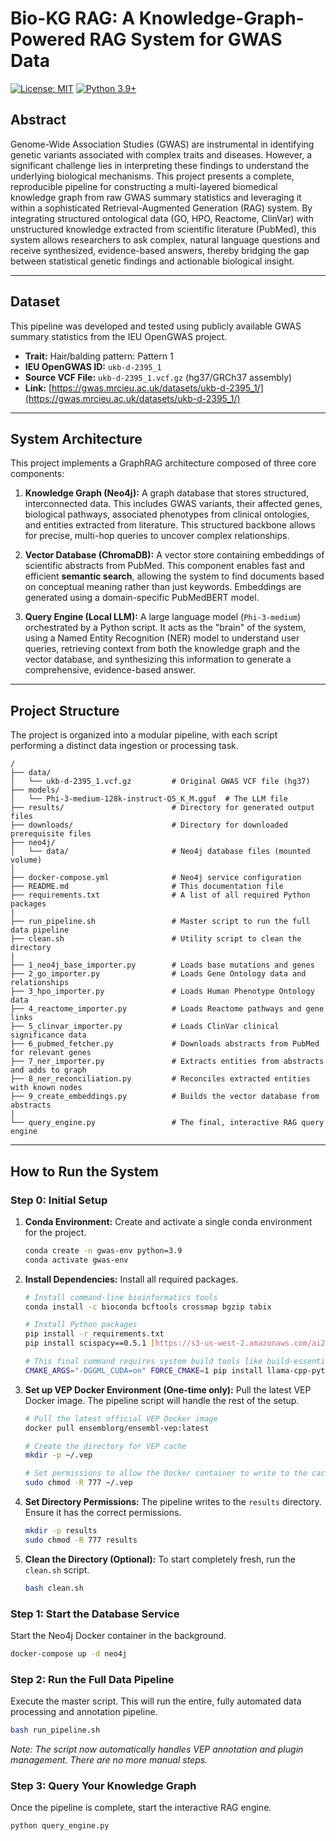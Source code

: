 # Bio-KG RAG: A Knowledge-Graph-Powered RAG System for GWAS Data

[![License: MIT](https://img.shields.io/badge/License-MIT-yellow.svg)](https://opensource.org/licenses/MIT)
[![Python 3.9+](https://img.shields.io/badge/python-3.9+-blue.svg)](https://www.python.org/downloads/release/python-390/)

## Abstract

Genome-Wide Association Studies (GWAS) are instrumental in identifying genetic variants associated with complex traits and diseases. However, a significant challenge lies in interpreting these findings to understand the underlying biological mechanisms. This project presents a complete, reproducible pipeline for constructing a multi-layered biomedical knowledge graph from raw GWAS summary statistics and leveraging it within a sophisticated Retrieval-Augmented Generation (RAG) system. By integrating structured ontological data (GO, HPO, Reactome, ClinVar) with unstructured knowledge extracted from scientific literature (PubMed), this system allows researchers to ask complex, natural language questions and receive synthesized, evidence-based answers, thereby bridging the gap between statistical genetic findings and actionable biological insight.

---

## Dataset

This pipeline was developed and tested using publicly available GWAS summary statistics from the IEU OpenGWAS project.

-   **Trait:** Hair/balding pattern: Pattern 1
-   **IEU OpenGWAS ID:** `ukb-d-2395_1`
-   **Source VCF File:** `ukb-d-2395_1.vcf.gz` (hg37/GRCh37 assembly)
-   **Link:** [https://gwas.mrcieu.ac.uk/datasets/ukb-d-2395_1/](https://gwas.mrcieu.ac.uk/datasets/ukb-d-2395_1/)

---

## System Architecture

This project implements a GraphRAG architecture composed of three core components:

1.  **Knowledge Graph (Neo4j):** A graph database that stores structured, interconnected data. This includes GWAS variants, their affected genes, biological pathways, associated phenotypes from clinical ontologies, and entities extracted from literature. This structured backbone allows for precise, multi-hop queries to uncover complex relationships.

2.  **Vector Database (ChromaDB):** A vector store containing embeddings of scientific abstracts from PubMed. This component enables fast and efficient **semantic search**, allowing the system to find documents based on conceptual meaning rather than just keywords. Embeddings are generated using a domain-specific PubMedBERT model.

3.  **Query Engine (Local LLM):** A large language model (`Phi-3-medium`) orchestrated by a Python script. It acts as the "brain" of the system, using a Named Entity Recognition (NER) model to understand user queries, retrieving context from both the knowledge graph and the vector database, and synthesizing this information to generate a comprehensive, evidence-based answer.

---

## Project Structure

The project is organized into a modular pipeline, with each script performing a distinct data ingestion or processing task.

```
/
├── data/
│   └── ukb-d-2395_1.vcf.gz         # Original GWAS VCF file (hg37)
├── models/
│   └── Phi-3-medium-128k-instruct-Q5_K_M.gguf  # The LLM file
├── results/                        # Directory for generated output files
├── downloads/                      # Directory for downloaded prerequisite files
├── neo4j/
│   └── data/                       # Neo4j database files (mounted volume)
│
├── docker-compose.yml              # Neo4j service configuration
├── README.md                       # This documentation file
├── requirements.txt                # A list of all required Python packages
|
├── run_pipeline.sh                 # Master script to run the full data pipeline
├── clean.sh                        # Utility script to clean the directory
|
├── 1_neo4j_base_importer.py        # Loads base mutations and genes
├── 2_go_importer.py                # Loads Gene Ontology data and relationships
├── 3_hpo_importer.py               # Loads Human Phenotype Ontology data
├── 4_reactome_importer.py          # Loads Reactome pathways and gene links
├── 5_clinvar_importer.py           # Loads ClinVar clinical significance data
├── 6_pubmed_fetcher.py             # Downloads abstracts from PubMed for relevant genes
├── 7_ner_importer.py               # Extracts entities from abstracts and adds to graph
├── 8_ner_reconciliation.py         # Reconciles extracted entities with known nodes
├── 9_create_embeddings.py          # Builds the vector database from abstracts
|
└── query_engine.py                 # The final, interactive RAG query engine
```

---

## How to Run the System

### Step 0: Initial Setup

1.  **Conda Environment:** Create and activate a single conda environment for the project.
    ```bash
    conda create -n gwas-env python=3.9
    conda activate gwas-env
    ```

2.  **Install Dependencies:** Install all required packages.
    ```bash
    # Install command-line bioinformatics tools
    conda install -c bioconda bcftools crossmap bgzip tabix

    # Install Python packages
    pip install -r requirements.txt
    pip install scispacy==0.5.1 [https://s3-us-west-2.amazonaws.com/ai2-s2-scispacy/releases/v0.5.1/en_core_sci_lg-0.5.1.tar.gz](https://s3-us-west-2.amazonaws.com/ai2-s2-scispacy/releases/v0.5.1/en_core_sci_lg-0.5.1.tar.gz)
    
    # This final command requires system build tools like build-essential and cmake
    CMAKE_ARGS="-DGGML_CUDA=on" FORCE_CMAKE=1 pip install llama-cpp-python --force-reinstall --upgrade --no-cache-dir
    ```

3.  **Set up VEP Docker Environment (One-time only):**
    Pull the latest VEP Docker image. The pipeline script will handle the rest of the setup.
    ```bash
    # Pull the latest official VEP Docker image
    docker pull ensemblorg/ensembl-vep:latest
    
    # Create the directory for VEP cache
    mkdir -p ~/.vep
    
    # Set permissions to allow the Docker container to write to the cache
    sudo chmod -R 777 ~/.vep
    ```

4. **Set Directory Permissions:**
   The pipeline writes to the `results` directory. Ensure it has the correct permissions.
   ```bash
   mkdir -p results
   sudo chmod -R 777 results
   ```

5.  **Clean the Directory (Optional):** To start completely fresh, run the `clean.sh` script.
    ```bash
    bash clean.sh
    ```

### Step 1: Start the Database Service

Start the Neo4j Docker container in the background.
```bash
docker-compose up -d neo4j
```

### Step 2: Run the Full Data Pipeline

Execute the master script. This will run the entire, fully automated data processing and annotation pipeline.
```bash
bash run_pipeline.sh
```
*Note: The script now automatically handles VEP annotation and plugin management. There are no more manual steps.*

### Step 3: Query Your Knowledge Graph

Once the pipeline is complete, start the interactive RAG engine.
```bash
python query_engine.py
```

